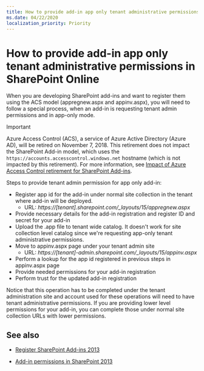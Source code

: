 ```yaml
---
title: How to provide add-in app only tenant administrative permissions in SharePoint Online
ms.date: 04/22/2020
localization_priority: Priority
---
```

How to provide add-in app only tenant administrative permissions in SharePoint Online
================================================

When you are developing SharePoint add-ins and want to register them using the ACS model (appregnew.aspx and appinv.aspx), you will need to follow a special process, when an add-in is requesting tenant admin permissions and in app-only mode. 

> [!IMPORTANT]
> Azure Access Control (ACS), a service of Azure Active Directory (Azure AD), will be retired on November 7, 2018. This retirement does not impact the SharePoint Add-in model, which uses the `https://accounts.accesscontrol.windows.net` hostname (which is not impacted by this retirement). For more information, see [Impact of Azure Access Control retirement for SharePoint Add-ins](https://developer.microsoft.com/office/blogs/impact-of-azure-access-control-deprecation-for-sharepoint-add-ins).

Steps to provide tenant admin permission for app only add-in:

- Register app id for the add-in under normal site collection in the tenant where add-in will be deployed. 
  - URL: *https://[tenant].sharepoint.com/_layouts/15/appregnew.aspx*
- Provide necessary details for the add-in registration and register ID and secret for your add-in
- Upload the .app file to tenant wide catalog. It doesn't work for site collection level catalog since we're requesting app-only tenant administrative permissions.
- Move to appinv.aspx page under your tenant admin site
  - URL: *https://[tenant]-admin.sharepoint.com/_layouts/15/appinv.aspx*
- Perform a lookup for the app id registered in previous steps in appinv.aspx page
- Provide needed permissions for your add-in registration
- Perform trust for the updated add-in registration

Notice that this operation has to be completed under the tenant administration site and account used for these operations will need to have tenant administrative permissions. If you are providing lower level permissions for your add-in, you can complete those under normal site collection URLs with lower permissions. 


## See also
<a name="bk_addresources"> </a>

- [Register SharePoint Add-ins 2013](https://msdn.microsoft.com/library/office/jj687469.aspx)
    
- [Add-in permissions in SharePoint 2013](https://msdn.microsoft.com/library/office/fp142383.aspx)

